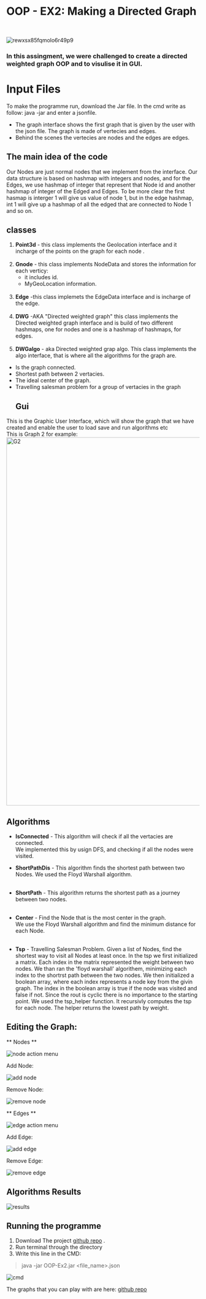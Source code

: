 # OOP - EX2: Making a Directed Graph
<br /> 

![rewxsx85fqmolo6r49p9](https://user-images.githubusercontent.com/68643157/145452228-7a1b05ce-b307-4bb5-b32e-802a72db0762.jpg)
  <br />
  
  ### In this assingment, we were challenged to create a directed weighted graph OOP and to visulise it in GUI. 
  
  # Input Files <br />
  To make the programme run, download the Jar file. In the cmd write as follow: java -jar <jarfile> and enter a jsonfile.

- The  graph interface shows the first graph that is given by the user with the json file. The graph is made of vertecies and edges.
- Behind the scenes the vertecies are nodes and the edges are edges.

## The main idea of the code <br />

Our Nodes are just normal nodes that we implement from the interface. Our data structure is based on hashmap with integers and nodes, 
and for the Edges, we use hashmap of integer that represent that Node id and another hashmap of integer of the Edged and Edges. 
To be more clear the first hasmap is interger 1 will give us value of node 1, but in the edge hashmap, int 1 will give up a hashmap of 
all the edged that are connected to Node 1 and so on. 

## classes <br />
1. **Point3d** - this class implements the Geolocation interface and it incharge of the points on the graph for each node .
   <br /><br />
2. **Gnode** - this class implements NodeData and stores the information for each verticy:
   - it includes id.
   - MyGeoLocation information.               
      <br />
3. **Edge** -this class implemets the EdgeData interface and is incharge of the edge.<br /><br />
4. **DWG** -AKA "Directed weighted graph" this class implements the Directed weighted graph interface
            and is build of two different hashmaps, one for nodes and one is a hashmap of hashmaps, for edges.<br /><br />
5. **DWGalgo** - aka Directed weighted grap algo. This class implements the algo interface, that is where all the algorithms for the graph are.
- Is the graph connected.
- Shortest path between 2 vertacies.
- The ideal center of the graph.
- Travelling salesman problem for a group of vertacies in the graph
  <br />
  ## Gui <br />
This is the Graphic User Interface, which will show the graph that we have created and enable the user to load save and run algorithms etc<br />
This is Graph 2 for example: 
<img width="960" alt="G2" src="https://user-images.githubusercontent.com/68643157/145458331-7b45cf49-d0cd-4bb6-90c2-576a6431f71b.png">
  
## Algorithms<br />

- **IsConnected** - This algorithm will check if all the vertacies are connected.<br />
  We implemented this by usign DFS, and checking if all the nodes were visited.    

- **ShortPathDis** - This algorithm finds the shortest path between two Nodes.
  We used the Floyd Warshall algorithm. <br /><br />
  
- **ShortPath** - This algorithm returns the shortest path as a journey between two nodes. <br /><br />
  
- **Center** - Find the Node that is the most center in the graph.<br />
  We use the Floyd Warshall algorithm and find the minimum distance for each Node. <br /><br />

- **Tsp** - Travelling Salesman Problem. 
  Given a list of Nodes, find the shortest way to visit all Nodes at least once. 
  In the tsp we first initialized a matrix. 
  Each index in the matrix represented the weight between two nodes.
  We than ran the 'floyd warshall' algorithem, minimizing each index to the shortrst path between the two nodes.
  We then initialized a boolean array, where each index represents a node key from the givin graph.
  The index in the boolean array is true if the node was visited and false if not.
  Since the rout is cyclic there is no importance to the starting point.
  We used the tsp_helper function. It recursivly computes the tsp for each node.
  The helper returns the lowest path by weight.

## Editing the Graph: 
  ** Nodes **
  
  ![node action menu ](https://user-images.githubusercontent.com/68643157/145788155-79d8d5d9-5c33-4059-98d1-dcfcb505ebbe.png)
  
  Add Node: 
  
  ![add node ](https://user-images.githubusercontent.com/68643157/145788202-46be1567-0a70-4472-a51c-a97059720f54.png)
  
  Remove Node: 
  
  ![remove node ](https://user-images.githubusercontent.com/68643157/145788245-d2a1296d-edcb-459a-a1c7-01ad67ab2354.png)
  <br />
  
  ** Edges ** 
  
  ![edge action menu](https://user-images.githubusercontent.com/68643157/145788305-fd90a7f8-fdd9-430c-9f99-da171c10e883.png)
  
  Add Edge: 
  
  ![add edge](https://user-images.githubusercontent.com/68643157/145788353-fb26e6d4-8b4d-4710-a900-92d263adedaa.png)

  Remove Edge: 
  
  ![remove edge](https://user-images.githubusercontent.com/68643157/145788381-64cedf8f-3db2-4dbe-b5e2-1fb596a6b5c4.png)
  <br />

      

## Algorithms Results<br />
  
 ![results](https://user-images.githubusercontent.com/68643157/145788456-ddfad22f-eace-4386-88bb-50fac57baab8.png)
<br />

## Running the programme <br />

1. Download The project [github repo](https://github.com/Arieh-code/OOP-Ex2.git) . <br />
2. Run terminal through the directory <br />
3. Write this line in the CMD: <br />
> java -jar OOP-Ex2.jar <file_name>.json

![cmd](https://user-images.githubusercontent.com/68643157/145788844-b47eff6a-f2c2-4f59-b2b5-1c91b3d71247.png)<br />
 
The graphs that you can play with are here: [github repo](https://github.com/Arieh-code/OOP-Ex2.git)

